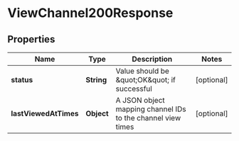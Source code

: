 

# ViewChannel200Response


## Properties

| Name | Type | Description | Notes |
|------------ | ------------- | ------------- | -------------|
|**status** | **String** | Value should be \&quot;OK\&quot; if successful |  [optional] |
|**lastViewedAtTimes** | **Object** | A JSON object mapping channel IDs to the channel view times |  [optional] |



